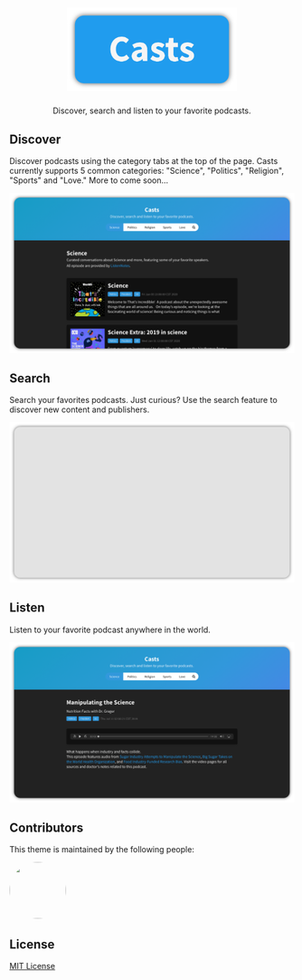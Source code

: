 <h1 align="center"><img src="logo.png" width="300" alt="Casts Logo"/></h1>
<p align="center">
Discover, search and listen to your favorite podcasts.</p>

## Discover
Discover podcasts using the category tabs at the top of the page. Casts currently supports 5 common categories: "Science", "Politics", "Religion", "Sports" and "Love." More to come soon...
<p align="center">
    <img src="1.png" alt="Discover Podcasts"/>
</p>

## Search
Search your favorites podcasts. Just curious? Use the search feature to discover new content and publishers.
<p align="center">
    <img src="2.png" alt="Discover Podcasts"/>
</p>

## Listen
Listen to your favorite podcast anywhere in the world.
<p align="center">
    <img src="3.png" alt="Discover Podcasts"/>
</p>


## Contributors
This theme is maintained by the following people:
<p>
    <a href="https://github.com/tyeporter">
        <img src="https://avatars1.githubusercontent.com/u/16263420?s=460&v=4" width="100" height="100" style="border-radius: 50px;" />
    </a>
</p>

## License
[MIT License](./LICENSE.md)
